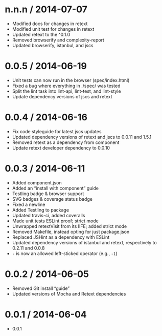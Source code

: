 
n.n.n / 2014-07-07
==================

 * Modified docs for changes in retext
 * Modified unit test for changes in retext
 * Updated retext to the ^0.1.0
 * Removed browserify and complexity-report
 * Updated browserify, istanbul, and jscs

0.0.5 / 2014-06-19
==================

 *  Unit tests can now run in the browser (spec/index.html)
 *  Fixed a bug where everything in ./spec/ was tested
 *  Split the lint task into lint-api, lint-test, and lint-style
 *  Update dependency versions of jscs and retext

0.0.4 / 2014-06-16
==================

 *  Fix code styleguide for latest jscs updates
 *  Updated dependency versions of retext and jscs to 0.0.11 and 1.5.1
 *  Removed retext as a dependency from component
 *  Update retext developer dependency to 0.0.10

0.0.3 / 2014-06-11
==================

 *  Added component.json
 *  Added an “install with component” guide
 *  Testling badge & browser support
 *  SVG badges & coverage status badge
 *  Fixed a newline
 *  Added Testling to package
 *  Updated travis-ci, added coveralls
 *  Made unit tests ESLint proof; strict mode
 *  Unwrapped retextVisit from its IIFE; added strict mode
 *  Removed Makefile, instead opting for just package.json
 *  Replaced JSHint as a dependency with ESLint
 *  Updated dependency versions of istanbul and retext, respectively to 0.2.11 and 0.0.8
 *  `-` is now an allowed left-sticked operator (e.g., `-1`)

0.0.2 / 2014-06-05
==================

 *  Removed Git install “guide”
 *  Updated versions of Mocha and Retext dependencies

0.0.1 / 2014-06-04
==================

 *  0.0.1
